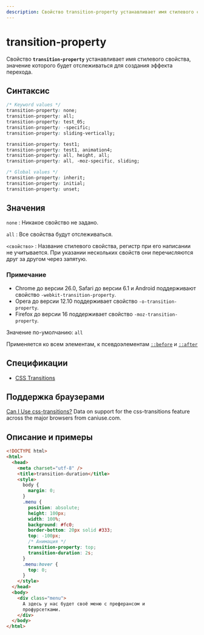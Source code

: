 ```yaml
---
description: Свойство transition-property устанавливает имя стилевого свойства, значение которого будет отслеживаться для создания эффекта перехода
---
```


# transition-property

Свойство **`transition-property`** устанавливает имя стилевого свойства, значение которого будет отслеживаться для создания эффекта перехода.

## Синтаксис

```css
/* Keyword values */
transition-property: none;
transition-property: all;
transition-property: test_05;
transition-property: -specific;
transition-property: sliding-vertically;

transition-property: test1;
transition-property: test1, animation4;
transition-property: all, height, all;
transition-property: all, -moz-specific, sliding;

/* Global values */
transition-property: inherit;
transition-property: initial;
transition-property: unset;
```

## Значения

`none`
: Никакое свойство не задано.

`all`
: Все свойства будут отслеживаться.

`<свойство>`
: Название стилевого свойства, регистр при его написании не учитывается. При указании нескольких свойств они перечисляются друг за другом через запятую.

### Примечание

- Chrome до версии 26.0, Safari до версии 6.1 и Android поддерживают свойство `-webkit-transition-property`.
- Opera до версии 12.10 поддерживает свойство `-o-transition-property`.
- Firefox до версии 16 поддерживает свойство `-moz-transition-property`.

Значение по-умолчанию: `all`

Применяется ко всем элементам, к псевдоэлементам [`::before`](before.md) и [`::after`](after.md)

## Спецификации

- [CSS Transitions](http://dev.w3.org/csswg/css-transitions/#transition-property)

## Поддержка браузерами

<p class="ciu_embed" data-feature="css-transitions" data-periods="future_1,current,past_1,past_2">
  <a href="http://caniuse.com/#feat=css-transitions">Can I Use css-transitions?</a> Data on support for the css-transitions feature across the major browsers from caniuse.com.
</p>

## Описание и примеры

```html
<!DOCTYPE html>
<html>
  <head>
    <meta charset="utf-8" />
    <title>transition-duration</title>
    <style>
      body {
        margin: 0;
      }
      .menu {
        position: absolute;
        height: 100px;
        width: 100%;
        background: #fc0;
        border-bottom: 20px solid #333;
        top: -100px;
        /* Анимация */
        transition-property: top;
        transition-duration: 2s;
      }
      .menu:hover {
        top: 0;
      }
    </style>
  </head>
  <body>
    <div class="menu">
      А здесь у нас будет своё меню с преферансом и
      профурсетками.
    </div>
  </body>
</html>
```
